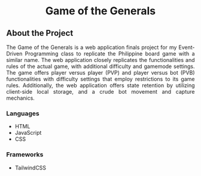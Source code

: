 <div align="center">
  <p>
  </p>
  <h1>
    Game of the Generals
  </h1>
</div>
<div align="justify">
  <h2>
    About the Project
  </h2>
  <p>
    The Game of the Generals is a web application finals project for my Event-Driven Programming class to replicate the Philippine board game with a similar name. The web application closely replicates the functionalities and rules of the actual game, with additional difficulty and gamemode settings. The game offers player versus player (PVP) and player versus bot (PVB) functionalities with difficulty settings that employ restrictions to its game rules. Additionally, the web application offers state retention by utilizing client-side local storage, and a crude bot movement and capture mechanics. 
  </p>
  <div>
    <h3>
      Languages
    </h3>
    <ul>
      <li>
        HTML
      </li>
      <li>
        JavaScript
      <li>
        CSS
      </li>
    </ul>
  </div>
  <div>
    <h3>
      Frameworks
    </h3>
    <ul>
      <li>
        TailwindCSS
      </li>
    </ul>
  </div>
</div>
